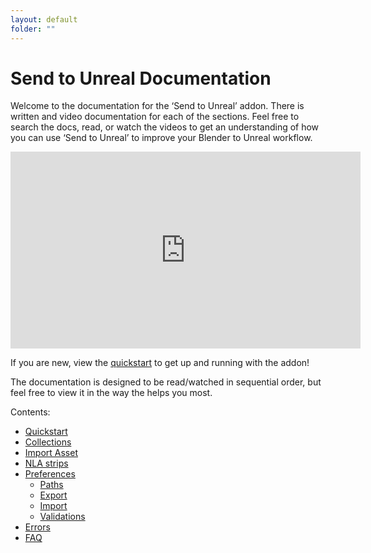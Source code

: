 ```yaml
---
layout: default
folder: ""
---
```


# Send to Unreal Documentation

Welcome to the documentation for the ‘Send to Unreal’ addon.  There is written and video documentation for each of the sections. Feel free to search the docs, read, or watch the videos to get an understanding of how you can use ‘Send to Unreal’ to improve your Blender to Unreal workflow. 

<iframe width="560" height="315" src="https://www.youtube.com/embed/apa9EXI2KZA" frameborder="0" allow="accelerometer; autoplay; clipboard-write; encrypted-media; gyroscope; picture-in-picture" allowfullscreen></iframe>

If you are new, view the [quickstart](./quickstart) to get up and running with the addon!

The documentation is designed to be read/watched in sequential order, but feel free to view it in the way the helps you most.

Contents:
* [Quickstart](./quickstart)
* [Collections](./collections)
* [Import Asset](./import-asset)
* [NLA strips](./nla-strips)
* [Preferences](./preferences)
  * [Paths](./paths)
  * [Export](./export)
  * [Import](./import)
  * [Validations](./validations)
* [Errors](./errors)
* [FAQ](./faq)
